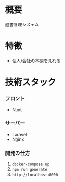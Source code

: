 # 概要
蔵書管理システム

# 特徴
- 個人/会社の本棚を見れる

# 技術スタック
### フロント
- Nuxt 

### サーバー
- Laravel
- Nginx

### 開発の仕方
1. `docker-compose up`
1. `npm run generate`
1. `http://localhost:8000`
